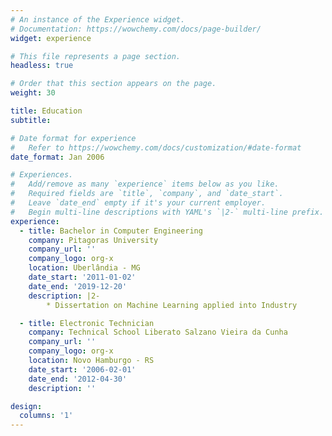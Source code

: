 ```yaml
---
# An instance of the Experience widget.
# Documentation: https://wowchemy.com/docs/page-builder/
widget: experience

# This file represents a page section.
headless: true

# Order that this section appears on the page.
weight: 30

title: Education
subtitle:

# Date format for experience
#   Refer to https://wowchemy.com/docs/customization/#date-format
date_format: Jan 2006

# Experiences.
#   Add/remove as many `experience` items below as you like.
#   Required fields are `title`, `company`, and `date_start`.
#   Leave `date_end` empty if it's your current employer.
#   Begin multi-line descriptions with YAML's `|2-` multi-line prefix.
experience:
  - title: Bachelor in Computer Engineering
    company: Pitagoras University
    company_url: ''
    company_logo: org-x
    location: Uberlândia - MG
    date_start: '2011-01-02'
    date_end: '2019-12-20'
    description: |2-
        * Dissertation on Machine Learning applied into Industry

  - title: Electronic Technician 
    company: Technical School Liberato Salzano Vieira da Cunha
    company_url: ''
    company_logo: org-x
    location: Novo Hamburgo - RS
    date_start: '2006-02-01'
    date_end: '2012-04-30'
    description: ''

design:
  columns: '1'
---
```

